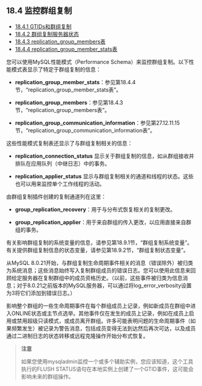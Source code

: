 ## 18.4 监控群组复制

- [18.4.1 GTIDs和群组复制](./18.04.01.GTIDs和群组复制.md)
- [18.4.2 群组复制服务器状态](./18.04.02.群组复制服务器状态.md)
- [18.4.3 replication_group_members表](./18.04.03.replication_group_members表.md)
- [18.4.4 replication_group_member_stats表](./18.04.04.replication_group_member_stats表.md)

您可以使用MySQL性能模式（Performance Schema）来监控群组复制。以下性能模式表显示了特定于群组复制的信息：

- **replication_group_member_stats**：参见第18.4.4节，“replication_group_member_stats表”。

- **replication_group_members**：参见第18.4.3节，“replication_group_members表”。

- **replication_group_communication_information**：参见第27.12.11.15节，“replication_group_communication_information表”。

这些性能模式复制表还显示了与群组复制相关的信息：

- **replication_connection_status** 显示关于群组复制的信息，如从群组接收并排队在应用队列（中继日志）中的事务。

- **replication_applier_status** 显示与群组复制相关的通道和线程的状态。这些也可以用来监控单个工作线程的活动。

由群组复制插件创建的复制通道列在这里：

- **group_replication_recovery**：用于与分布式恢复相关的复制更改。

- **group_replication_applier**：用于来自群组的传入更改，以应用直接来自群组的事务。

有关影响群组复制的系统变量的信息，请参见第18.9.1节，“群组复制系统变量”。有关提供群组复制信息的状态变量，请参见第18.9.2节，“群组复制状态变量”。

从MySQL 8.0.21开始，与群组复制生命周期事件相关的消息（错误除外）被归类为系统消息；这些消息始终写入复制群组成员的错误日志。您可以使用此信息来回顾给定服务器在复制群组中的成员资格历史。（以前，这些事件被归类为信息消息；对于8.0.21之前版本的MySQL服务器，可以通过将log_error_verbosity设置为3将它们添加到错误日志。）

影响整个群组的一些生命周期事件在每个群组成员上记录，例如新成员在群组中进入ONLINE状态或主节点选举。其他事件仅在发生的成员上记录，例如在成员上启用或禁用超级只读模式，或成员离开群组。许多可能表明问题的生命周期事件（如果频繁发生）被记录为警告消息，包括成员变得无法到达然后再次可达，以及成员通过二进制日志的状态转移或远程克隆操作开始分布式恢复。

> **注意**
>
> 如果您使用mysqladmin监控一个或多个辅助实例，您应该知道，这个工具执行的FLUSH STATUS语句在本地实例上创建了一个GTID事件，这可能会影响未来的群组操作。